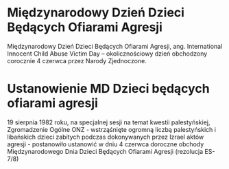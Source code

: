 # Międzynarodowy Dzień Dzieci Będących Ofiarami Agresji

Międzynarodowy Dzień Dzieci Będących Ofiarami Agresji, ang. International Innocent Child Abuse Victim Day – okolicznościowy dzień obchodzony corocznie 4 czerwca przez Narody Zjednoczone.

# Ustanowienie MD Dzieci będących ofiarami agresji

19 sierpnia 1982 roku, na specjalnej sesji na temat kwestii palestyńskiej, Zgromadzenie Ogólne ONZ - wstrząśnięte ogromną liczbą palestyńskich i libańskich dzieci zabitych podczas dokonywanych przez Izrael aktów agresji - postanowiło ustanowić w dniu 4 czerwca doroczne obchody Międzynarodowego Dnia Dzieci Będących Ofiarami Agresji (rezolucja ES-7/8)